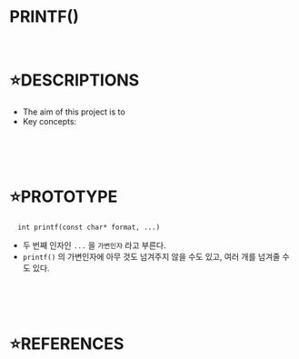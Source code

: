 # PRINTF()

</br>

⭐DESCRIPTIONS
==============

* The aim of this project is to 
* Key concepts: 
</br>
</br>
</br>

⭐PROTOTYPE
===========


      int printf(const char* format, ...)

* 두 번째 인자인 `...` 을 `가변인자` 라고 부른다.
* `printf()` 의 가변인자에 아무 것도 넘겨주지 않을 수도 있고, 여러 개를 넘겨줄 수도 있다.
</br>
</br>
</br>

⭐REFERENCES
============

